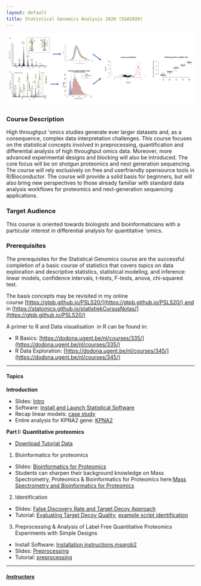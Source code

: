 ```yaml
---
layout: default
title: Statistical Genomics Analysis 2020 (SGA2020)
---
```


![IntroFig](./pages/figs/IntroFig.png)

### Course Description
High throughput 'omics studies generate ever larger datasets and, as a consequence, complex data interpretation challenges. This course focuses on the statistical concepts involved in preprocessing, quantification and differential analysis of high throughput omics data. Moreover, more advanced experimental designs and blocking will also be introduced. The core focus will be on shotgun proteomics and next generation sequencing. The course will rely exclusively on free and userfriendly opensource tools in R/Bioconductor. The course will provide a solid basis for beginners, but will also bring new perspectives to those already familiar with standard data analysis workflows for proteomics and next-generation sequencing applications.

### Target Audience
This course is oriented towards biologists and bioinformaticians with a particular interest in differential analysis for quantitative 'omics.

### Prerequisites
The prerequisites for the Statistical Genomics course are the successful completion of a basic course of statistics that covers topics on data exploration and descriptive statistics, statistical modeling, and inference: linear models, confidence intervals, t-tests, F-tests, anova, chi-squared test.

The basis concepts may be revisited in my online course [https://gtpb.github.io/PSLS20/](https://gtpb.github.io/PSLS20/) and in [https://statomics.github.io/statistiekCursusNotas/](https://gtpb.github.io/PSLS20/)

A primer to R and Data visualisation  in R can be found in:

- R Basics: [https://dodona.ugent.be/nl/courses/335/](https://dodona.ugent.be/nl/courses/335/)
- R Data Exploration: [https://dodona.ugent.be/nl/courses/345/](https://dodona.ugent.be/nl/courses/345/)



---

#### Topics

**Introduction**

  - Slides: [Intro](assets/intro.pdf)
  - Software: [Install and Launch Statistical Software](pages/software4stats.md)
  - Recap linear models: [case study](assets/recapGeneralLinearModel.html)
  - Entire analysis for KPNA2 gene: [KPNA2](assets/08-multipleRegression_KPNA2.html)

**Part I: Quantitative proteomics**

  - [Download Tutorial Data](https://github.com/statOmics/SGA2019/tree/data)


  1. Bioinformatics for proteomics
  - Slides: [Bioinformatics for Proteomics](assets/martens_proteomics_bioinformatics_20190923.pdf)
  - Students can sharpen their background knowledge on Mass Spectrometry, Proteomics & Bioinformatics for Proteomics
 here:[Mass Spectrometry and Bioinformatics for Proteomics](pages/techVideos.md)

 2. Identification
 - Slides:  [False Discovery Rate and Target Decoy Approach](assets/1_Identification_Evaluation_Target_Decoy_Approach.pdf)
 - Tutorial: [Evaluating Target Decoy Quality](pages/Identification.md), [example script identification](assets/identification.html)

 3. Preprocessing & Analysis of Label Free Quantitative Proteomics Experiments with Simple Designs
 - Install Software: [Installation instructions msqrob2](pages/installMsqrob2.md)
 - Slides: [Preprocessing](assets/2_MSqRob_data_analysisI.pdf)
 - Tutorial: [preprocessing](pages/sdaMsqrobSimple.md)

---

##### [Instructors](pages/instructors.md)
